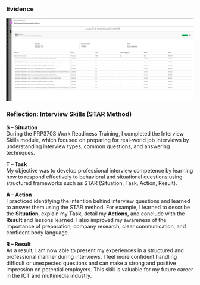 ###   Evidence
![Blackboard Submission Receipt](media/Business-communication.png)
### Reflection: Interview Skills (STAR Method)

**S – Situation**  
During the PRP370S Work Readiness Training, I completed the Interview Skills module, which focused on preparing for real-world job interviews by understanding interview types, common questions, and answering techniques.

**T – Task**  
My objective was to develop professional interview competence by learning how to respond effectively to behavioral and situational questions using structured frameworks such as STAR (Situation, Task, Action, Result).

**A – Action**  
I practiced identifying the intention behind interview questions and learned to answer them using the STAR method. For example, I learned to describe the **Situation**, explain my **Task**, detail my **Actions**, and conclude with the **Result** and lessons learned. I also improved my awareness of the importance of preparation, company research, clear communication, and confident body language.

**R – Result**  
As a result, I am now able to present my experiences in a structured and professional manner during interviews. I feel more confident handling difficult or unexpected questions and can make a strong and positive impression on potential employers. This skill is valuable for my future career in the ICT and multimedia industry.

